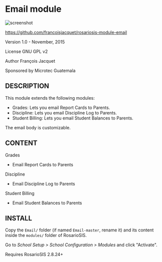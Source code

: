 Email module
============

![screenshot](https://raw.githubusercontent.com/francoisjacquet/rosariosis-module-email/master/Email/screenshot.png)

https://github.com/francoisjacquet/rosariosis-module-email

Version 1.0 - November, 2015

License GNU GPL v2

Author François Jacquet

Sponsored by Microtec Guatemala

DESCRIPTION
-----------
This module extends the following modules:

- Grades: Lets you email Report Cards to Parents.
- Discipline: Lets you email Discipline Log to Parents.
- Student Billing: Lets you email Student Balances to Parents.

The email body is customizable.

CONTENT
-------
Grades
- Email Report Cards to Parents

Discipline
- Email Discipline Log to Parents

Student Billing
- Email Student Balances to Parents

INSTALL
-------
Copy the `Email/` folder (if named `Email-master`, rename it) and its content inside the `modules/` folder of RosarioSIS.

Go to _School Setup > School Configuration > Modules_ and click "Activate".

Requires RosarioSIS 2.8.24+
